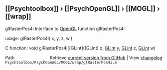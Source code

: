## [[Psychtoolbox]] &#8250; [[PsychOpenGL]] &#8250; [[MOGL]] &#8250; [[wrap]]

glRasterPos4i  Interface to [OpenGL](OpenGL) function glRasterPos4i  
  
usage:  glRasterPos4i( x, y, z, w )  
  
C function:  void glRasterPos4i[(GLint]((GLint) x, [GLint](GLint) y, [GLint](GLint) z, [GLint](GLint) w)  




<div class="code_header" style="text-align:right;">
  <span style="float:left;">Path&nbsp;&nbsp;</span> <span class="counter">Retrieve <a href=
  "https://raw.github.com/Psychtoolbox-3/Psychtoolbox-3/beta/Psychtoolbox/PsychOpenGL/MOGL/wrap/glRasterPos4i.m">current version from GitHub</a> | View <a href=
  "https://github.com/Psychtoolbox-3/Psychtoolbox-3/commits/beta/Psychtoolbox/PsychOpenGL/MOGL/wrap/glRasterPos4i.m">changelog</a></span>
</div>
<div class="code">
  <code>Psychtoolbox/PsychOpenGL/MOGL/wrap/glRasterPos4i.m</code>
</div>

